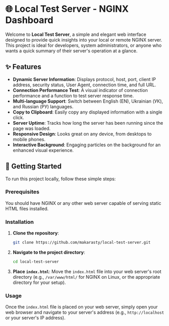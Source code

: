 # 🌐 Local Test Server - NGINX Dashboard

Welcome to **Local Test Server**, a simple and elegant web interface designed to provide quick insights into your local or remote NGINX server. This project is ideal for developers, system administrators, or anyone who wants a quick summary of their server's operation at a glance.

## ✨ Features

  * **Dynamic Server Information**: Displays protocol, host, port, client IP address, security status, User Agent, connection time, and full URL.
  * **Connection Performance Test**: A visual indicator of connection performance and a function to test server response time.
  * **Multi-language Support**: Switch between English (EN), Ukrainian (УК), and Russian (РУ) languages.
  * **Copy to Clipboard**: Easily copy any displayed information with a single click.
  * **Server Uptime**: Tracks how long the server has been running since the page was loaded.
  * **Responsive Design**: Looks great on any device, from desktops to mobile phones.
  * **Interactive Background**: Engaging particles on the background for an enhanced visual experience.

## 🚀 Getting Started

To run this project locally, follow these simple steps:

### Prerequisites

You should have NGINX or any other web server capable of serving static HTML files installed.

### Installation

1.  **Clone the repository**:
    ```bash
    git clone https://github.com/makarasty/local-test-server.git
    ```
2.  **Navigate to the project directory**:
    ```bash
    cd local-test-server
    ```
3.  **Place `index.html`**:
    Move the `index.html` file into your web server's root directory (e.g., `/var/www/html/` for NGINX on Linux, or the appropriate directory for your setup).

### Usage

Once the `index.html` file is placed on your web server, simply open your web browser and navigate to your server's address (e.g., `http://localhost` or your server's IP address).